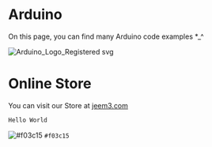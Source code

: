 # Arduino

On this page, you can find many Arduino code examples  *_^

![Arduino_Logo_Registered svg](https://github.com/jeem2/Arduino/assets/117016595/a4fc2cd0-0650-49d7-bbe6-edfdb229a756)

# Online Store

You can visit our Store  at [jeem3.com ](https://jeem3.com/)

```diff
Hello World
```

![#f03c15](https://via.placeholder.com/15/f03c15/f03c15.png) `#f03c15`



